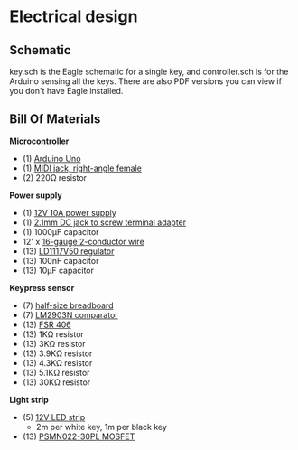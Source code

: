 # Electrical design

## Schematic

key.sch is the Eagle schematic for a single key,
and controller.sch is for the Arduino sensing all the keys.
There are also PDF versions you can view if you don't have Eagle installed.

## Bill Of Materials

**Microcontroller**
* (1) [Arduino Uno](https://www.adafruit.com/product/50)
* (1) [MIDI jack, right-angle female](http://www.digikey.com/short/3b7cbp)
* (2) 220Ω resistor

**Power supply**
* (1) [12V 10A power supply](https://www.amazon.com/SUPERNIGHT-100-240V-5-5x2-1mm-Converter-Flexible/dp/B00LWQ2GS0)
* (1) [2.1mm DC jack to screw terminal adapter](https://www.adafruit.com/products/368)
* (1) 1000µF capacitor
* 12' x [16-gauge 2-conductor wire](http://www.homedepot.com/p/Southwire-By-the-Foot-16-2-Black-Stranded-Landscape-Lighting-Wire-55213199/204725046)
* (13) [LD1117V50 regulator](http://www.digikey.com/short/395tz2)
* (13) 100nF capacitor
* (13) 10µF capacitor

**Keypress sensor**
* (7) [half-size breadboard](https://www.adafruit.com/products/64)
* (7) [LM2903N comparator](http://www.digikey.com/short/3bc118)
* (13) [FSR 406](https://www.adafruit.com/products/1075)
* (13) 1KΩ resistor
* (13) 3KΩ resistor
* (13) 3.9KΩ resistor
* (13) 4.3KΩ resistor
* (13) 5.1KΩ resistor
* (13) 30KΩ resistor

**Light strip**
* (5) [12V LED strip](http://www.lightingever.com/12v-led-strip-light-3528-4100057-dw.html)
    - 2m per white key, 1m per black key
* (13) [PSMN022-30PL MOSFET](http://www.digikey.com/short/391mv8)

